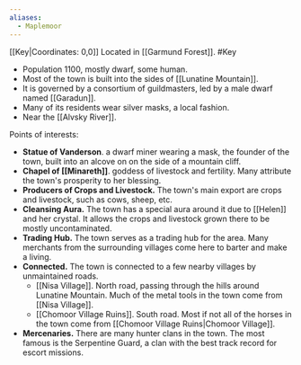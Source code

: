 ```yaml
---
aliases:
  - Maplemoor
---
```

[[Key|Coordinates: 0,0]]
Located in [[Garmund Forest]].
#Key

- Population 1100, mostly dwarf, some human.
- Most of the town is built into the sides of [[Lunatine Mountain]].
- It is governed by a consortium of guildmasters, led by a male dwarf named [[Garadun]].
- Many of its residents wear silver masks, a local fashion.
- Near the [[Alvsky River]].

Points of interests:
- **Statue of Vanderson**. a dwarf miner wearing a mask, the founder of the town, built into an alcove on on the side of a mountain cliff.
- **Chapel of [[Minareth]]**. goddess of livestock and fertility. Many attribute the town's prosperity to her blessing.
- **Producers of Crops and Livestock.** The town's main export are crops and livestock, such as cows, sheep, etc.
- **Cleansing Aura.** The town has a special aura around it due to [[Helen]] and her crystal. It allows the crops and livestock grown there to be mostly uncontaminated.
- **Trading Hub.** The town serves as a trading hub for the area. Many merchants from the surrounding villages come here to barter and make a living.
- **Connected.** The town is connected to a few nearby villages by unmaintained roads.
	- [[Nisa Village]]. North road, passing through the hills around Lunatine Mountain. Much of the metal tools in the town come from [[Nisa Village]].
	- [[Chomoor Village Ruins]]. South road. Most if not all of the horses in the town come from [[Chomoor Village Ruins|Chomoor Village]].
- **Mercenaries.** There are many hunter clans in the town. The most famous is the Serpentine Guard, a clan with the best track record for escort missions.